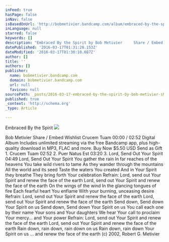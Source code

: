 ```yaml
---
inFeed: true
hasPage: false
inNav: false
isBasedOnUrl: 'http://bobmetivier.bandcamp.com/album/embraced-by-the-spirit'
inLanguage: null
starred: false
keywords: []
description: "Embraced By the Spirit by Bob Metivier     Share / Embed  Wishlist Crucem Tuam 00:00 / 02:52 Digital Album  Includes unlimited streaming via the free Bandcamp app, plus high-quality download in MP3, FLAC and more. Buy Now \_$5.50 USD Send as Gift\_ 1. Crucem Tuam 02:52 2. Puer Natus Est 03:20 3. Lord, Send Out Your Spirit 04:49 Lord, Send Out Your Spirit    You gather the rain  In far reaches of the heavens  You take wild rivers to tame  As they wander through the mountains   All the world and its seed  Taste the waters You created  And in Your Spirit they breathe  They bring forth Your celebration    Refrain: Lord, send out Your Spirit and renew the  face of the earth  Lord, send out Your Spirit and renew the  face of the earth    On the wings of the wind  In the glancing tongues of fire  Each fearful heart You enflame  With your burning, unceasing desire   Refrain: Lord, send out Your Spirit and renew the  face of the earth  Lord, send out Your Spirit and renew the  face of the earth    Send down, Send down Your Spirit on us  Send down, Send down Your Spirit on us    You call each one by their name  Your sons and Your daughters  We hear Your call to proclaim  Your mercy… and Your power    Refrain: Lord, send out Your Spirit and renew the  face of the earth  Lord, send out Your Spirit and renew the  face of the earth   Rain down, rain down, rain down on us  Rain down, rain down Your Spirit on us  … and renew the face of the earth   © 2002, Robert G. Metivier"
datePublished: '2016-03-17T01:31:28.153Z'
dateModified: '2016-03-17T01:30:10.087Z'
author: []
title: ''
authors: []
publisher:
  name: bobmetivier.bandcamp.com
  domain: bobmetivier.bandcamp.com
  url: null
  favicon: null
sourcePath: _posts/2016-03-17-embraced-by-the-spirit-by-bob-metivier-share-embed-wi.md
published: true
_context: 'http://schema.org'
_type: Article

---
```

Embraced By the Spirit
![](http://f1.bcbits.com/img/a2345009720_16.jpg)

Bob Metivier Share / Embed Wishlist Crucem Tuam 00:00 / 02:52 Digital Album Includes unlimited streaming via the free Bandcamp app, plus high-quality download in MP3, FLAC and more. Buy Now  $5.50 USD Send as Gift  1\. Crucem Tuam 02:52 2\. Puer Natus Est 03:20 3\. Lord, Send Out Your Spirit 04:49 Lord, Send Out Your Spirit You gather the rain In far reaches of the heavens You take wild rivers to tame As they wander through the mountains All the world and its seed Taste the waters You created And in Your Spirit they breathe They bring forth Your celebration Refrain: Lord, send out Your Spirit and renew the face of the earth Lord, send out Your Spirit and renew the face of the earth On the wings of the wind In the glancing tongues of fire Each fearful heart You enflame With your burning, unceasing desire Refrain: Lord, send out Your Spirit and renew the face of the earth Lord, send out Your Spirit and renew the face of the earth Send down, Send down Your Spirit on us Send down, Send down Your Spirit on us You call each one by their name Your sons and Your daughters We hear Your call to proclaim Your mercy... and Your power Refrain: Lord, send out Your Spirit and renew the face of the earth Lord, send out Your Spirit and renew the face of the earth Rain down, rain down, rain down on us Rain down, rain down Your Spirit on us ... and renew the face of the earth (c) 2002, Robert G. Metivier